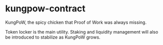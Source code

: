 # kungpow-contract

KungPoW, the spicy chicken that Proof of Work was always missing. 

Token locker is the main utility. Staking and liquidity management will also be introduced to stabilize as KungPoW grows.

